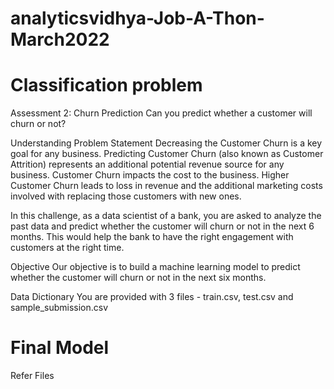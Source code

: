 # analyticsvidhya-Job-A-Thon-March2022
# Classification problem
Assessment 2: Churn Prediction
Can you predict whether a customer will churn or not?


Understanding Problem Statement
Decreasing the Customer Churn is a key goal for any business. Predicting Customer Churn (also known as Customer Attrition) represents an additional potential revenue source for any business. Customer Churn impacts the cost to the business. Higher Customer Churn leads to loss in revenue and the additional marketing costs involved with replacing those customers with new ones. 

In this challenge, as a data scientist of a bank, you are asked to analyze the past data and predict whether the customer will churn or not in the next 6 months. This would help the bank to have the right engagement with customers at the right time.


Objective
Our objective is to build a machine learning model to predict whether the customer will churn or not in the next six months.


Data Dictionary
You are provided with 3 files - train.csv, test.csv and sample_submission.csv


# Final Model
Refer Files 
